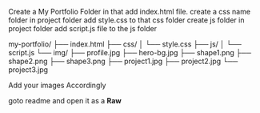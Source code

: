Create a My Portfolio Folder in that add index.html file.
create a css name folder in project folder add style.css to that css folder
create js folder in project folder add script.js file to the js folder

my-portfolio/
├── index.html
├── css/
│   └── style.css
├── js/
│   └── script.js
└── img/
    ├── profile.jpg
    ├── hero-bg.jpg
    ├── shape1.png
    ├── shape2.png
    ├── shape3.png
    ├── project1.jpg
    ├── project2.jpg
    └── project3.jpg

Add your images Accordingly

goto readme and open it as a **Raw**
